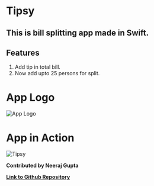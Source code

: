 #  Tipsy
## This is bill splitting app made in Swift.
## Features
1. Add tip in total bill.
2. Now add upto 25 persons for split.

# App Logo
![App Logo](https://i.ibb.co/3swq3hd/100.png)

# App in Action
![Tipsy](https://i.ibb.co/ZG1dZM8/Tipsy.gif)


**Contributed by Neeraj Gupta**

**[Link to Github Repository]((https://github.com/Neeraj3508))**

